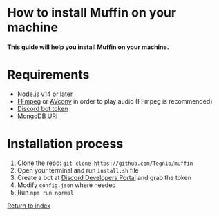 # How to install Muffin on your machine
#### This guide will help you install Muffin on your machine.

# Requirements
- [Node.js v14 or later](https://nodejs.org/en/download/releases/)
- [FFmpeg](https://ffmpeg.org/) or [AVconv](https://sourceforge.net/projects/avconv/) in order to play audio (FFmpeg is recommended)
- [Discord bot token](https://discord.com/developers/)
- [MongoDB URI](https://www.mongodb.com/)

# Installation process
1. Clone the repo: `git clone https://github.com/Tegnio/muffin`
2. Open your terminal and run `install.sh` file
3. Create a bot at [Discord Developers Portal](https://discord.com/developers/applications) and grab the token
4. Modify `config.json` where needed
5. Run `npm run normal`

[Return to index](README.md)